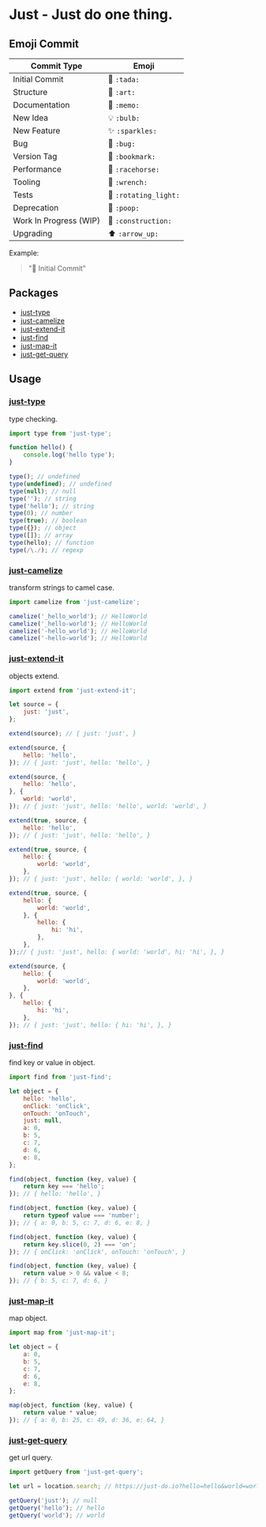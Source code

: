 # Just - Just do one thing.

<!-- [![browser support](https://ci.testling.com/justclear/just-do.png)](https://ci.testling.com/justclear/just-do) -->

## Emoji Commit

Commit Type             | Emoji
----------------------- | -------------
Initial Commit          | :tada: `:tada:`
Structure               | :art: `:art:`
Documentation           | :memo: `:memo:`
New Idea                | :bulb: `:bulb:`
New Feature             | :sparkles: `:sparkles:`
Bug                     | :bug: `:bug:`
Version Tag             | :bookmark: `:bookmark:`
Performance             | :racehorse: `:racehorse:`
Tooling                 | :wrench: `:wrench:`
Tests                   | :rotating_light: `:rotating_light:`
Deprecation             | :poop: `:poop:`
Work In Progress (WIP)  | :construction: `:construction:`
Upgrading               | :arrow_up: `:arrow_up:`

Example:

> ":tada: Initial Commit"

## Packages

- <a href="#just-type">just-type</a>
- <a href="#just-camelize">just-camelize</a>
- <a href="#just-extend-it">just-extend-it</a>
- <a href="#just-find">just-find</a>
- <a href="#just-map-it">just-map-it</a>
- <a href="#just-get-query">just-get-query</a>

## Usage

<a name="just-type"></a>
### [just-type](https://github.com/JustClear/just-do/tree/master/packages/type)

type checking.

```js
import type from 'just-type';

function hello() {
    console.log('hello type');
}

type(); // undefined
type(undefined); // undefined
type(null); // null
type(''); // string
type('hello'); // string
type(0); // number
type(true); // boolean
type({}); // object
type([]); // array
type(hello); // function
type(/\./); // regexp
```

<a name="just-camelize"></a>
### [just-camelize](https://github.com/JustClear/just-do/tree/master/packages/camelize)

transform strings to camel case.

```js
import camelize from 'just-camelize';

camelize('_hello_world'); // HelloWorld
camelize('_hello-world'); // HelloWorld
camelize('-hello_world'); // HelloWorld
camelize('-hello-world'); // HelloWorld
```

<a name="just-extend-it"></a>
### [just-extend-it](https://github.com/JustClear/just-do/tree/master/packages/extend-it)

objects extend.

```js
import extend from 'just-extend-it';

let source = {
    just: 'just',
};

extend(source); // { just: 'just', }

extend(source, {
    hello: 'hello',
}); // { just: 'just', hello: 'hello', }

extend(source, {
    hello: 'hello',
}, {
    world: 'world',
}); // { just: 'just', hello: 'hello', world: 'world', }

extend(true, source, {
    hello: 'hello',
}); // { just: 'just', hello: 'hello', }

extend(true, source, {
    hello: {
        world: 'world',
    },
}); // { just: 'just', hello: { world: 'world', }, }

extend(true, source, {
    hello: {
        world: 'world',
    }, {
        hello: {
            hi: 'hi',
        },
    },
});// { just: 'just', hello: { world: 'world', hi: 'hi', }, }

extend(source, {
    hello: {
        world: 'world',
    },
}, {
    hello: {
        hi: 'hi',
    },
}); // { just: 'just', hello: { hi: 'hi', }, }
```

<a name="just-find"></a>
### [just-find](https://github.com/JustClear/just-do/tree/master/packages/find)

find key or value in object.

```js
import find from 'just-find';

let object = {
    hello: 'hello',
    onClick: 'onClick',
    onTouch: 'onTouch',
    just: null,
    a: 0,
    b: 5,
    c: 7,
    d: 6,
    e: 8,
};

find(object, function (key, value) {
    return key === 'hello';
}); // { hello: 'hello', }

find(object, function (key, value) {
    return typeof value === 'number';
}); // { a: 0, b: 5, c: 7, d: 6, e: 8, }

find(object, function (key, value) {
    return key.slice(0, 2) === 'on';
}); // { onClick: 'onClick', onTouch: 'onTouch', }

find(object, function (key, value) {
    return value > 0 && value < 8;
}); // { b: 5, c: 7, d: 6, }
```

<a name="just-map-it"></a>
### [just-map-it](https://github.com/JustClear/just-do/tree/master/packages/map-it)

map object.

```js
import map from 'just-map-it';

let object = {
    a: 0,
    b: 5,
    c: 7,
    d: 6,
    e: 8,
};

map(object, function (key, value) {
    return value * value;
}); // { a: 0, b: 25, c: 49, d: 36, e: 64, }
```

<a name="just-get-query"></a>
### [just-get-query](https://github.com/JustClear/just-do/tree/master/packages/get-query)

get url query.

```js
import getQuery from 'just-get-query';

let url = location.search; // https://just-do.io?hello=hello&world=world

getQuery('just'); // null
getQuery('hello'); // hello
getQuery('world'); // world
```
